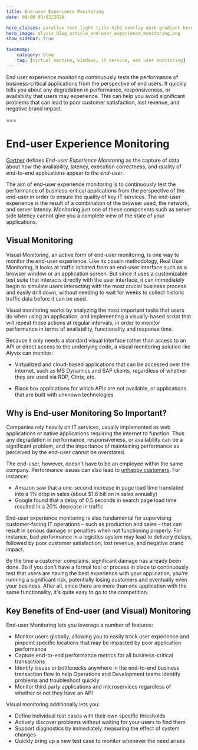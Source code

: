 ```yaml
---
title: End-user Experience Monitoring
date: 09:00 03/02/2020

hero_classes: parallax text-light title-h1h2 overlay-dark-gradient hero-large
hero_image: alyvix_blog_article_end-user_experience_monitoring.png
show_sidebar: true

taxonomy:
    category: blog
    tag: [virtual machine, windows, it service, end user monitoring]
---
```


End user experience monitoring continuously tests the performance of business-critical applications from the perspective of end users. It quickly tells you about any degradation in performance, responsiveness, or availability that users may experience. This can help you avoid significant problems that can lead to poor customer satisfaction, lost revenue, and negative brand impact.

===

# End-user Experience Monitoring

[Gartner](http://en.wikipedia.org/wiki/Gartner) defines *End-user Experience Monitoring* as the capture of data about how the availability, latency, execution correctness, and quality of end-to-end applications appear *to the end-user*.

The aim of end-user experience monitoring is to continuously test the performance of business-critical applications from the perspective of the end-user in order to ensure the quality of key IT services. The end-user experience is the result of a combination of the browser used, the network, and server latency. Monitoring just one of these components such as server side latency cannot give you a complete view of the state of your applications.


## Visual Monitoring

Visual Monitoring, an active form of end-user monitoring, is one way to monitor the end-user experience. Like its cousin methodology, Real User Monitoring, it looks at traffic initiated from an end-user interface such as a browser window or an application screen. But since it uses a customizable test suite that interacts directly with the user interface, it can immediately begin to simulate users interacting with the most crucial business process and easily drill down, without needing to wait for weeks to collect historic traffic data before it can be used.

Visual monitoring works by analyzing the most important tasks that users do when using an application, and implementing a visually-based script that will repeat those actions at regular intervals, in order to monitor performance in terms of availability, functionality and response time.

Because it only needs a standard visual interface rather than access to an API or direct access to the underlying code, a visual monitoring solution like Alyvix can monitor:

* Virtualized and cloud-based applications that can be accessed over the internet, such as MS Dynamics and SAP clients, regardless of whether they are used via RDP, Citrix, etc.

* Black box applications for which APIs are not available, or applications that are built with unknown technologies


## Why is End-user Monitoring So Important?

Companies rely heavily on IT services, usually implemented as web applications or native applications requiring the internet to function. Thus any degradation in performance, responsiveness, or availability can be a significant problem, and the importance of maintaining performance as perceived by the end-user cannot be overstated.

The end-user, however, doesn't have to be an employee within the same company. Performance issues can also lead to [unhappy customers](http://glinden.blogspot.com/2006/11/marissa-mayer-at-web-20.html). For instance:

* Amazon saw that a one-second increase in page load time translated into a 1% drop in sales (about $1.6 billion in sales annually)
* Google found that a delay of 0.5 seconds in search page load time resulted in a 20% decrease in traffic

End-user experience monitoring is also fundamental for supervising customer-facing IT operations – such as production and sales – that can result in serious damage or penalties when not functioning properly. For instance, bad performance in a logistics system may lead to delivery delays, followed by poor customer satisfaction, lost revenue, and negative brand impact.

By the time a customer complains, significant damage has already been done. So if you don't have a formal tool or process in place to continuously test that users are having the best experience with your application, you're running a significant risk, potentially losing customers and eventually even your business. After all, since there are more than one application with the same functionality, it's quite easy to go to the competition.


## Key Benefits of End-user (and Visual) Monitoring

End-user Monitoring lets you leverage a number of features:

* Monitor users globally, allowing you to easily track user experience and pinpoint specific locations that may be impacted by poor application performance
* Capture end-to-end performance metrics for all business-critical transactions
* Identify issues or bottlenecks anywhere in the end-to-end business transaction flow to help Operations and Development teams identify problems and troubleshoot quickly
* Monitor third party applications and microservices regardless of whether or not they have an API

Visual monitoring additionally lets you:

* Define individual test cases with their own specific thresholds
* Actively discover problems without waiting for your users to find them
* Support diagnostics by immediately measuring the effect of system changes
* Quickly bring up a new test case to monitor whenever the need arises
